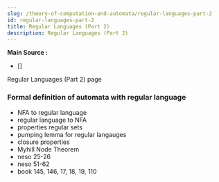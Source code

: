 ```yaml
---
slug: /theory-of-computation-and-automata/regular-languages-part-2
id: regular-languages-part-2
title: Regular Languages (Part 2)
description: Regular Languages (Part 2)
---
```


**Main Source :**

- []

Regular Languages (Part 2) page

### Formal definition of automata with regular language

- NFA to regular language
- regular language to NFA
- properties regular sets
- pumping lemma for regular langauges
- closure properties
- Myhill Node Theorem
- neso 25-26
- neso 51-62
- book 145, 146, 17, 18, 19, 110